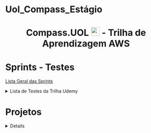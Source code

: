 # Uol_Compass_Estágio



<h1 align=center> Compass.UOL <img src="https://logospng.org/download/uol/logo-uol-icon-256.png" width="27"/> - Trilha de Aprendizagem AWS </h1>


# Sprints - Testes
<a href=Sprints/>Lista Geral das Sprints </a>
<details><summary>Lista de Testes da Trilha Udemy</summary>
Work In Progress :)
</details>


# Projetos
<a href=Sprints/projetos>
<details><summary>Lista de Projetos</summary>
<a href=Sprints/projetos/Projeto_Sprint2>Projeto Sprint 2</a>
</details>

